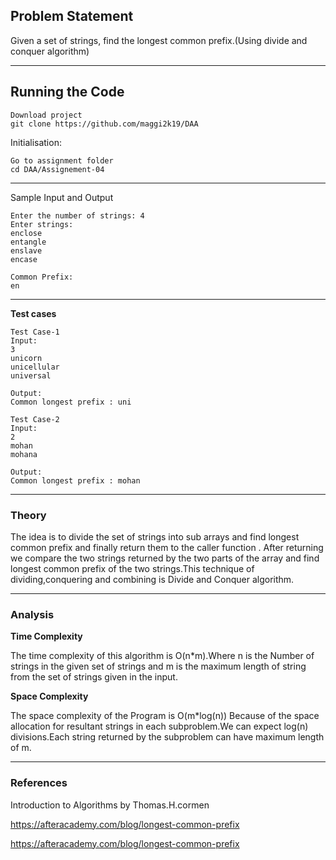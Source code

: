 ## Problem Statement
Given a set of strings, find the longest common prefix.(Using divide and conquer algorithm)

---
## Running the Code 

```
Download project
git clone https://github.com/maggi2k19/DAA
```
Initialisation: 
```
Go to assignment folder
cd DAA/Assignement-04
```
---

Sample Input and Output
```
Enter the number of strings: 4
Enter strings:
enclose
entangle
enslave
encase

Common Prefix: 
en 
```
---

**Test cases**

```
Test Case-1
Input:
3
unicorn
unicellular
universal

Output:
Common longest prefix : uni

Test Case-2
Input:
2 
mohan
mohana

Output:
Common longest prefix : mohan 
```

---

### Theory
The idea is to divide the set of strings into sub arrays and find longest common prefix and finally return them to the caller function . After returning we compare the two strings returned by the two parts of the array and find longest common prefix of the two strings.This technique of dividing,conquering and combining is Divide and Conquer algorithm.

---

### Analysis

**Time Complexity**

The time complexity of this algorithm is O(n*m).Where n is the Number of strings in the given set of strings and m is the maximum length of string from the set of strings given in the input.

**Space Complexity**

The space complexity of the Program is O(m*log(n)) Because of the space allocation for resultant strings in each subproblem.We can expect log(n) divisions.Each string returned by the subproblem can have maximum length of m.

---

### References

Introduction to Algorithms by Thomas.H.cormen

https://afteracademy.com/blog/longest-common-prefix

https://afteracademy.com/blog/longest-common-prefix 
